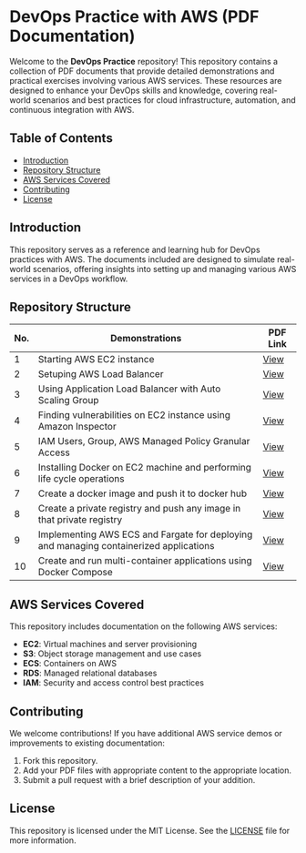# DevOps Practice with AWS (PDF Documentation)

Welcome to the **DevOps Practice** repository! This repository contains a collection of PDF documents that provide detailed demonstrations and practical exercises involving various AWS services. These resources are designed to enhance your DevOps skills and knowledge, covering real-world scenarios and best practices for cloud infrastructure, automation, and continuous integration with AWS.

## Table of Contents

- [Introduction](#introduction)
- [Repository Structure](#repository-structure)
- [AWS Services Covered](#aws-services-covered)
- [Contributing](#contributing)
- [License](#license)

## Introduction

This repository serves as a reference and learning hub for DevOps practices with AWS. The documents included are designed to simulate real-world scenarios, offering insights into setting up and managing various AWS services in a DevOps workflow.

## Repository Structure

| No. | Demonstrations                                                                         | PDF Link                                                                                                                 |
| --- | -------------------------------------------------------------------------------------- | ------------------------------------------------------------------------------------------------------------------------ |
| 1   | Starting AWS EC2 instance                                                              | [View](./Starting%20AWS%20EC2%20instance.pdf)                                                                            |
| 2   | Setuping AWS Load Balancer                                                             | [View](./AWS%20Load%20Balancer.pdf)                                                                                      |
| 3   | Using Application Load Balancer with Auto Scaling Group                                | [View](./Application%20Load%20Balancer%20with%20Auto%20Scaling%20Group.pdf)                                              |
| 4   | Finding vulnerabilities on EC2 instance using Amazon Inspector                         | [View](./Finding%20vulnerabilities%20on%20EC2%20instance%20using%20Amazon%20Inspector.pdf)                               |
| 5   | IAM Users, Group, AWS Managed Policy Granular Access                                   | [View](./IAM%20Users,%20Group,%20AWS%20Managed%20Policy%20Granular%20Access.pdf)                                         |
| 6   | Installing Docker on EC2 machine and performing life cycle operations                  | [View](./Installing%20docker%20on%20ec2%20machine%20and%20performing%20life%20cycle%20operations.pdf)                    |
| 7   | Create a docker image and push it to docker hub                                        | [View](<./Create%20a%20docker%20image%20and%20push%20it%20to%20the%20docker%20hub%20(%20public%20repository%20).pdf>)    |
| 8   | Create a private registry and push any image in that private registry                  | [View](./Create%20a%20private%20registry%20and%20push%20any%20image%20in%20that%20private%20registry.pdf)                |
| 9   | Implementing AWS ECS and Fargate for deploying and managing containerized applications | [View](./Implementing%20AWS%20ECS%20and%20Fargate%20for%20deploying%20and%20managing%20containerized%20applications.pdf) |
| 10  | Create and run multi-container applications using Docker Compose                       | [View](./Create%20and%20run%20multi-container%20applications%20using%20Docker%20Compose.pdf)                             |

## AWS Services Covered

This repository includes documentation on the following AWS services:

- **EC2**: Virtual machines and server provisioning
- **S3**: Object storage management and use cases
- **ECS**: Containers on AWS
- **RDS**: Managed relational databases
- **IAM**: Security and access control best practices

## Contributing

We welcome contributions! If you have additional AWS service demos or improvements to existing documentation:

1. Fork this repository.
2. Add your PDF files with appropriate content to the appropriate location.
3. Submit a pull request with a brief description of your addition.

## License

This repository is licensed under the MIT License. See the [LICENSE](LICENSE) file for more information.
